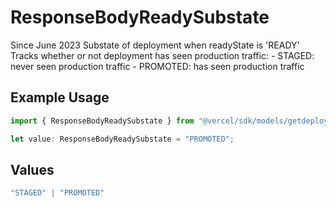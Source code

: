 # ResponseBodyReadySubstate

Since June 2023 Substate of deployment when readyState is 'READY' Tracks whether or not deployment has seen production traffic: - STAGED: never seen production traffic - PROMOTED: has seen production traffic

## Example Usage

```typescript
import { ResponseBodyReadySubstate } from "@vercel/sdk/models/getdeploymentop.js";

let value: ResponseBodyReadySubstate = "PROMOTED";
```

## Values

```typescript
"STAGED" | "PROMOTED"
```